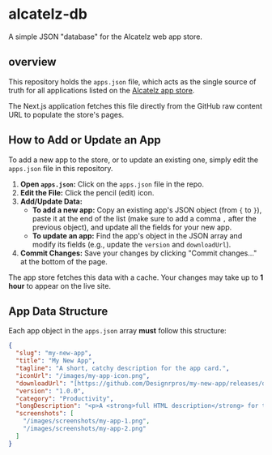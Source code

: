 # alcatelz-db
A simple JSON "database" for the Alcatelz web app store.

##  overview
This repository holds the `apps.json` file, which acts as the single source of truth for all applications listed on the [Alcatelz app store](https://[your-app-store-url.com]).

The Next.js application fetches this file directly from the GitHub raw content URL to populate the store's pages.

## How to Add or Update an App

To add a new app to the store, or to update an existing one, simply edit the `apps.json` file in this repository.

1.  **Open `apps.json`:** Click on the `apps.json` file in the repo.
2.  **Edit the File:** Click the pencil (edit) icon.
3.  **Add/Update Data:**
    * **To add a new app:** Copy an existing app's JSON object (from `{` to `}`), paste it at the end of the list (make sure to add a comma `,` after the previous object), and update all the fields for your new app.
    * **To update an app:** Find the app's object in the JSON array and modify its fields (e.g., update the `version` and `downloadUrl`).
4.  **Commit Changes:** Save your changes by clicking "Commit changes..." at the bottom of the page.

The app store fetches this data with a cache. Your changes may take up to **1 hour** to appear on the live site.

## App Data Structure

Each app object in the `apps.json` array **must** follow this structure:

```json
{
  "slug": "my-new-app",
  "title": "My New App",
  "tagline": "A short, catchy description for the app card.",
  "iconUrl": "/images/my-app-icon.png",
  "downloadUrl": "[https://github.com/Designrpros/my-new-app/releases/download/v1.0.0/my-new-app.zip](https://github.com/Designrpros/my-new-app/releases/download/v1.0.0/my-new-app.zip)",
  "version": "1.0.0",
  "category": "Productivity",
  "longDescription": "<p>A <strong>full HTML description</strong> for the app's detail page.</p><ul><li>You can use lists!</li><li>And other HTML tags.</li></ul>",
  "screenshots": [
    "/images/screenshots/my-app-1.png",
    "/images/screenshots/my-app-2.png"
  ]
}